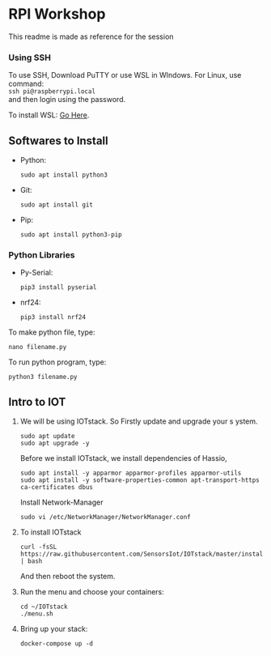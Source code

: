 # RPI Workshop

This readme is made as reference for the session

### Using SSH

To use SSH, Download PuTTY or use WSL in WIndows. For Linux, use command:  
`ssh pi@raspberrypi.local`  
and then login using the password.

To install WSL: [Go Here](https://docs.microsoft.com/en-us/windows/wsl/install-win10).

## Softwares to Install

- Python:
   <pre><code>sudo apt install python3</code></pre>
- Git:
   <pre><code>sudo apt install git</code></pre>
- Pip:
   <pre><code>sudo apt install python3-pip</code></pre>

### Python Libraries

- Py-Serial:
  <pre><code>pip3 install pyserial</code></pre>
- nrf24:
  <pre><code>pip3 install nrf24</code></pre>

To make python file, type:

<pre><code>nano filename.py</code></pre>

To run python program, type:

<pre><code>python3 filename.py</code></pre>

## Intro to IOT

1. We will be using IOTstack. So Firstly update and upgrade your s ystem.

   <pre><code>sudo apt update
   sudo apt upgrade -y</code></pre>

   Before we install IOTstack, we install dependencies of Hassio,
   <pre><code>sudo apt install -y apparmor apparmor-profiles apparmor-utils
   sudo apt install -y software-properties-common apt-transport-https ca-certificates dbus</code></pre>

   Install Network-Manager
   <pre><code>sudo vi /etc/NetworkManager/NetworkManager.conf</code></pre>

2. To install IOTstack
   <pre><code>curl -fsSL https://raw.githubusercontent.com/SensorsIot/IOTstack/master/install.sh | bash</code></pre>

   And then reboot the system.

3. Run the menu and choose your containers:
   <pre><code>cd ~/IOTstack
   ./menu.sh</code></pre>
4. Bring up your stack:
   <pre><code>docker-compose up -d</code></pre>
